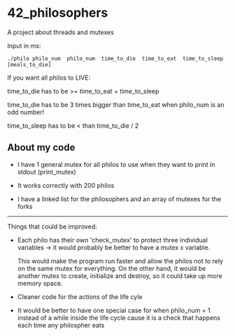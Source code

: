 # 42_philosophers
A project about threads and mutexes

Input in ms:

    ./philo philo_num  philo_num  time_to_die  time_to_eat  time_to_sleep  [meals_to_die]

If you want all philos to LIVE:


time_to_die has to be >= time_to_eat + time_to_sleep

time_to_die has to be 3 times bigger than time_to_eat when philo_num is an odd number!

time_to_sleep has to be < than time_to_die / 2

About my code
 -------------------------------------------------------------------------------


- I have 1 general mutex for all philos to use when they want to print in stdout (print_mutex)

- It works correctly with 200 philos

- I have a linked list for the philosophers and an array of mutexes for the forks

---------------------------------------------------------------------------------------------------------------------------------------------------------------------

Things that could be improved:

- Each philo has their own 'check_mutex' to protect three individual variables -> it would probably be better to have a mutex x variable.

  This would make the program run faster and allow the philos not to rely on the same mutex for everything. On the other hand, it would be another mutex to create, initialize and destroy, so it could take up more memory space.
- Cleaner code for the actions of the life cyle
- It would be better to have one special case for when philo_num = 1 instead of a while inside the life cycle cause it is a check that happens each time any philospher eats
